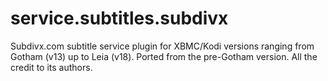 service.subtitles.subdivx
=========================

Subdivx.com subtitle service plugin for XBMC/Kodi versions ranging
from Gotham (v13) up to Leia (v18). Ported from the pre-Gotham
version. All the credit to its authors.
